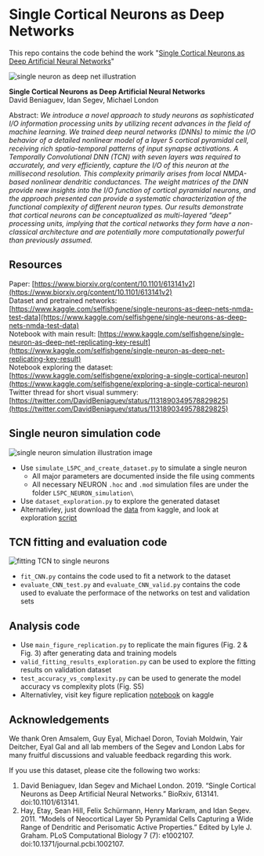# Single Cortical Neurons as Deep Networks  
This repo contains the code behind the work "[Single Cortical Neurons as Deep Artificial Neural Networks](https://www.biorxiv.org/content/10.1101/613141v2)"  

![single neuron as deep net illustration](https://pbs.twimg.com/media/D7U8dEZWwAA0VSJ?format=jpg&name=large)

**Single Cortical Neurons as Deep Artificial Neural Networks**  
David Beniaguev, Idan Segev, Michael London

Abstract: *We introduce a novel approach to study neurons as sophisticated I/O information processing units by utilizing recent advances in the field of machine learning. We trained deep neural networks (DNNs) to mimic the I/O behavior of a detailed nonlinear model of a layer 5 cortical pyramidal cell, receiving rich spatio-temporal patterns of input synapse activations. A Temporally Convolutional DNN (TCN) with seven layers was required to accurately, and very efficiently, capture the I/O of this neuron at the millisecond resolution. This complexity primarily arises from local NMDA-based nonlinear dendritic conductances. The weight matrices of the DNN provide new insights into the I/O function of cortical pyramidal neurons, and the approach presented can provide a systematic characterization of the functional complexity of different neuron types. Our results demonstrate that cortical neurons can be conceptualized as multi-layered “deep” processing units, implying that the cortical networks they form have a non-classical architecture and are potentially more computationally powerful than previously assumed.*

## Resources
Paper: [https://www.biorxiv.org/content/10.1101/613141v2](https://www.biorxiv.org/content/10.1101/613141v2)  
Dataset and pretrained networks: [https://www.kaggle.com/selfishgene/single-neurons-as-deep-nets-nmda-test-data](https://www.kaggle.com/selfishgene/single-neurons-as-deep-nets-nmda-test-data)  
Notebook with main result: [https://www.kaggle.com/selfishgene/single-neuron-as-deep-net-replicating-key-result](https://www.kaggle.com/selfishgene/single-neuron-as-deep-net-replicating-key-result)  
Notebook exploring the dataset: [https://www.kaggle.com/selfishgene/exploring-a-single-cortical-neuron](https://www.kaggle.com/selfishgene/exploring-a-single-cortical-neuron)  
Twitter thread for short visual summery: [https://twitter.com/DavidBeniaguev/status/1131890349578829825](https://twitter.com/DavidBeniaguev/status/1131890349578829825)  

## Single neuron simulation code
![single neuron simulation illustration image](https://pbs.twimg.com/media/D7U15SSXoAAM-Js?format=jpg&name=4096x4096)
- Use `simulate_L5PC_and_create_dataset.py` to simulate a single neuron
  - All major parameters are documented inside the file using comments  
  - All necessary NEURON `.hoc` and `.mod` simulation files are under the folder `L5PC_NEURON_simulation\`
- Use `dataset_exploration.py` to explore the generated dataset
- Alternativley, just download the [data](https://www.kaggle.com/selfishgene/single-neurons-as-deep-nets-nmda-test-data) from kaggle, and look at exploration [script](https://www.kaggle.com/selfishgene/exploring-a-single-cortical-neuron)

## TCN fitting and evaluation code
![fitting TCN to single neurons](https://pbs.twimg.com/media/D7U4O3HWsAI2YKK?format=png&name=900x900)
- `fit_CNN.py` contains the code used to fit a network to the dataset  
- `evaluate_CNN_test.py` and `evaluate_CNN_valid.py` contains the code used to evaluate the performace of the networks on test and validation sets

## Analysis code
- Use `main_figure_replication.py` to replicate the main figures (Fig. 2 & Fig. 3) after generating data and training models
- `valid_fitting_results_exploration.py` can be used to explore the fitting results on validation dataset
- `test_accuracy_vs_complexity.py` can be used to generate the model accuracy vs complexity plots (Fig. S5)
- Alternativley, visit key figure replication [notebook](https://www.kaggle.com/selfishgene/single-neuron-as-deep-net-replicating-key-result) on kaggle


## Acknowledgements
We thank Oren Amsalem, Guy Eyal, Michael Doron, Toviah Moldwin, Yair Deitcher, Eyal Gal and all lab members of the Segev and London Labs for many fruitful discussions and valuable feedback regarding this work.

If you use this dataset, please cite the following two works:  

1. David Beniaguev, Idan Segev and Michael London. 2019. “Single Cortical Neurons as Deep Artificial Neural Networks.” BioRxiv, 613141. doi:10.1101/613141.
1. Hay, Etay, Sean Hill, Felix Schürmann, Henry Markram, and Idan Segev. 2011. “Models of Neocortical
Layer 5b Pyramidal Cells Capturing a Wide Range of Dendritic and Perisomatic Active Properties.”
Edited by Lyle J. Graham. PLoS Computational Biology 7 (7): e1002107.
doi:10.1371/journal.pcbi.1002107.
